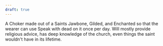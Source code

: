 ```yaml
---
draft: true
---
```

A Choker made out of a Saints Jawbone, Gilded, and Enchanted so that the wearer can use Speak with dead on it once per day. Will mostly provide religious advice, has deep knowledge of the church, even things the saint wouldn't have in its lifetime.